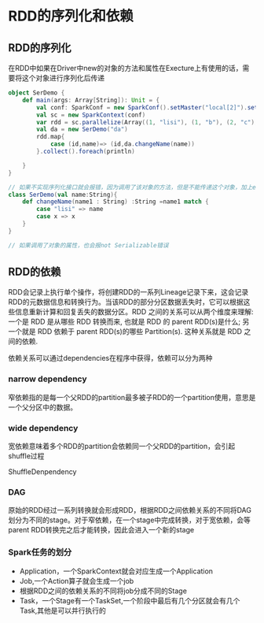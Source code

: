 # RDD的序列化和依赖

## RDD的序列化

在RDD中如果在Driver中new的对象的方法和属性在Execture上有使用的话，需要将这个对象进行序列化后传递

```scala
object SerDemo {
    def main(args: Array[String]): Unit = {
        val conf: SparkConf = new SparkConf().setMaster("local[2]").setAppName("CreateRDD")
        val sc = new SparkContext(conf)
        var rdd = sc.parallelize(Array((1, "lisi"), (1, "b"), (2, "c"),(4,"d")))
        val da = new SerDemo("da")
        rdd.map{
            case (id,name)=> (id,da.changeName(name))
        }.collect().foreach(println)

    }
}

// 如果不实现序列化接口就会报错，因为调用了该对象的方法，但是不能传递这个对象，加上extends Serializable 或者创建样例类就可以
class SerDemo(val name:String){
    def changeName(name1 : String) :String =name1 match {
        case "lisi" => name
        case x => x
    }
}

// 如果调用了对象的属性，也会报not Serializable错误
```

## RDD的依赖

RDD会记录上执行单个操作，将创建RDD的一系列Lineage记录下来，这会记录RDD的元数据信息和转换行为。当该RDD的部分分区数据丢失时，它可以根据这些信息重新计算和回复丢失的数据分区。RDD 之间的关系可以从两个维度来理解: 一个是 RDD 是从哪些 RDD 转换而来, 也就是 RDD 的 parent RDD(s)是什么; 另一个就是 RDD 依赖于 parent RDD(s)的哪些 Partition(s). 这种关系就是 RDD 之间的依赖.

依赖关系可以通过dependencies在程序中获得，依赖可以分为两种

### narrow dependency

窄依赖指的是每一个父RDD的partition最多被子RDD的一个partition使用，意思是一个父分区中的数据。

### wide dependency

宽依赖意味着多个RDD的partition会依赖同一个父RDD的partition，会引起shuffle过程

ShuffleDenpendency

### DAG

原始的RDD经过一系列转换就会形成RDD，根据RDD之间依赖关系的不同将DAG划分为不同的stage。对于窄依赖，在一个stage中完成转换，对于宽依赖，会等parent RDD转换完之后才能转换，因此会进入一个新的stage

### Spark任务的划分

- Application，一个SparkContext就会对应生成一个Application
- Job,一个Action算子就会生成一个job
- 根据RDD之间的依赖关系的不同将job分成不同的Stage
- Task，一个Stage有一个TaskSet,一个阶段中最后有几个分区就会有几个Task,其他是可以并行执行的

